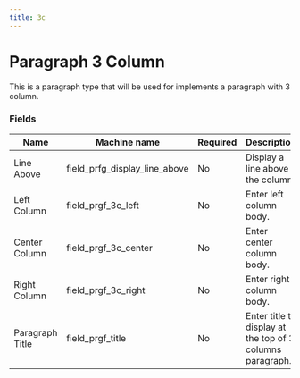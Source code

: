 ```yaml
---
title: 3c
---
```


# Paragraph 3 Column
This is a paragraph type that will be used for implements a paragraph with 3 column.

### Fields
| Name  | Machine name | Required | Description | Notes |
| ------------- | ------------- | ------------- | ------------- | ------------- | 
| Line Above | field_prfg_display_line_above | No | Display a line above the column. | |
| Left Column | field_prgf_3c_left | No | Enter left column body. | |
| Center Column | field_prgf_3c_center | No | Enter center column body. | |
| Right Column | field_prgf_3c_right | No | Enter right column body. | |
| Paragraph Title | field_prgf_title | No | Enter title to display at the top of 3 columns paragraph. | |)
